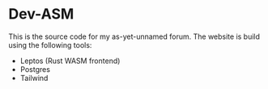 # Dev-ASM
This is the source code for my as-yet-unnamed forum. The website is build using the following tools:
- Leptos (Rust WASM frontend)
- Postgres
- Tailwind
